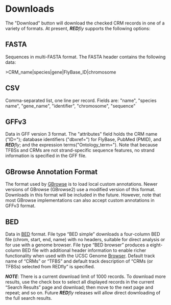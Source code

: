 # Downloads

The "Download" button will download the checked CRM records in one of a variety of formats. At present, _**RED**fly_ supports the following options:

## FASTA

Sequences in multi-FASTA format. The FASTA header contains the following data:

\>CRM_name|species|gene|FlyBase_ID|chromosome

## CSV

Comma-separated list, one line per record. Fields are: "name", "species name", "gene_name", "identifier", "chromosome", "sequence"

## GFFv3

Data in GFF version 3 format. The "attributes" field holds the CRM name ("ID="); database identifiers ("dbxref=") for FlyBase, PubMed (PMID), and _**RED**fly_; and the expression terms("Ontology_term="). Note that because TFBSs and CRMs are not strand-specific sequence features, no strand information is specified in the GFF file.

## GBrowse Annotation Format

The format used by [GBrowse](http://gmod.org/wiki/GFF3) is to load local custom annotations. Newer versions of GBrowse (GBrowse2) use a modified version of this format. Downloads in this format will be included in the future. However, note that most GBrowse implementations can also accept custom annotations in GFFv3 format.

## BED

Data in [BED](https://genome.ucsc.edu/FAQ/FAQformat.html#format1) format. File type “BED simple” downloads a four-column BED file (chrom, start, end, name) with no headers, suitable for direct analysis or for use with a genome browser. File type “BED browser” produces a eight-column BED file with additional header information to enable richer functionality when used with the UCSC Genome [Browser](https://genome.ucsc.edu/index.html). Default track name of “CRMs” or “TFBS” and default track description of “CRMs (or TFBSs) selected from REDfly” is specified.

_**NOTE**_: There is a current download limit of 1000 records. To download more results, use the check box to select all displayed records in the current “Search Results” page and download; then move to the next page and repeat; and so on. Future _**RED**fly_ releases will allow direct downloading of the full search results.
